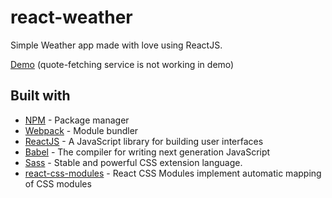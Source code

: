 # react-weather

Simple Weather app made with love using ReactJS.

[Demo](http://www.react-weather.ga) (quote-fetching service is not working in demo)


## Built with

* [NPM](https://www.npmjs.com/) - Package manager
* [Webpack](https://webpack.js.org/) - Module bundler
* [ReactJS](https://reactjs.org/) - A JavaScript library for building user interfaces
* [Babel](https://babeljs.io/) - The compiler for writing next generation JavaScript
* [Sass](https://sass-lang.com/) - Stable and powerful CSS extension language.
* [react-css-modules](https://github.com/gajus/react-css-modules) - React CSS Modules implement automatic mapping of CSS modules